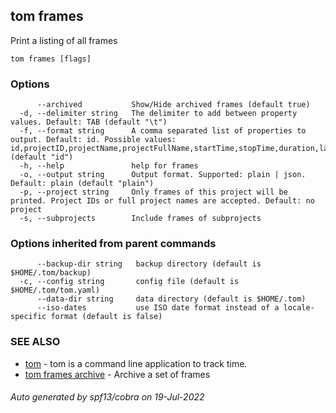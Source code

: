 ## tom frames

Print a listing of all frames

```
tom frames [flags]
```

### Options

```
      --archived           Show/Hide archived frames (default true)
  -d, --delimiter string   The delimiter to add between property values. Default: TAB (default "\t")
  -f, --format string      A comma separated list of properties to output. Default: id. Possible values: id,projectID,projectName,projectFullName,startTime,stopTime,duration,lastUpdated,notes,tagIDs,archived (default "id")
  -h, --help               help for frames
  -o, --output string      Output format. Supported: plain | json. Default: plain (default "plain")
  -p, --project string     Only frames of this project will be printed. Project IDs or full project names are accepted. Default: no project
  -s, --subprojects        Include frames of subprojects
```

### Options inherited from parent commands

```
      --backup-dir string   backup directory (default is $HOME/.tom/backup)
  -c, --config string       config file (default is $HOME/.tom/tom.yaml)
      --data-dir string     data directory (default is $HOME/.tom)
      --iso-dates           use ISO date format instead of a locale-specific format (default is false)
```

### SEE ALSO

* [tom](tom.md)	 - tom is a command line application to track time.
* [tom frames archive](tom_frames_archive.md)	 - Archive a set of frames

###### Auto generated by spf13/cobra on 19-Jul-2022
